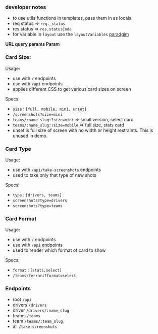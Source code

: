 ### developer notes

- to use utils functions in templates, pass them in as locals
- req status => `req._status`
- res status => `res.statusCode`
- for variable in `layout` use the `layoutVariables` [paradgim](https://gist.github.com/viktorbezdek/9665226)

**URL query params Param**

### Card Size:

Usage:

- use with `/` endpoints
- use with `/api` endpoints
- applies different CSS to get various card sizes on screen

Specs:

- `size` : `[full, mobile, mini, unset]`
- `/screenshots?size=mini`
- `teams/:name_slug:?size=mini` => small version, select card
- `teams/:name_slug:?size=mobile` => full size, stats card
- unset is full size of screen with no width or height restraints. This is unused in demo.

### Card Type

Usage:

- use with `/api/take-screenshots` endpoints
- used to take only that type of new shots

Specs:

- `type` : `[drivers, teams]`
- `screenshots?type=drivers`
- `screenshots?type=teams`

### Card Format

Usage:

- use with `/` endpoints
- use with `/api` endpoints
- used to render which format of card to show

Specs:

- `format` : `[stats,select]`
- `/teams/ferrari?format=select`

### Endpoints

- root `/api`
- drivers `/drivers`
- driver `/drivers/:name_slug`
- teams `/teams`
- team `/teams/:team_slug`
- all `/take-screenshots`
